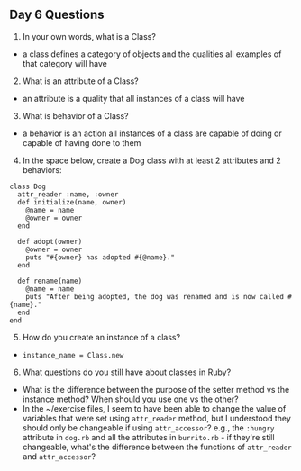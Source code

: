 ## Day 6 Questions

1. In your own words, what is a Class?
* a class defines a category of objects and the qualities all examples of that category will have

2. What is an attribute of a Class?
* an attribute is a quality that all instances of a class will have

3. What is behavior of a Class?
* a behavior is an action all instances of a class are capable of doing or capable of having done to them

4. In the space below, create a Dog class with at least 2 attributes and 2 behaviors:
```
class Dog
  attr_reader :name, :owner
  def initialize(name, owner)
    @name = name
    @owner = owner
  end

  def adopt(owner)
    @owner = owner
    puts "#{owner} has adopted #{@name}."
  end

  def rename(name)
    @name = name
    puts "After being adopted, the dog was renamed and is now called #{name}."
  end
end
```

5. How do you create an instance of a class?
* `instance_name = Class.new`

6. What questions do you still have about classes in Ruby?
* What is the difference between the purpose of the setter method vs the instance method? When should you use one vs the other?
* In the ~/exercise files, I seem to have been able to change the value of variables that were set using `attr_reader` method, but I understood they should only be changeable if using `attr_accessor`? e.g., the `:hungry` attribute in `dog.rb` and all the attributes in `burrito.rb` - if they're still changeable, what's the difference between the functions of `attr_reader` and `attr_accessor`?
